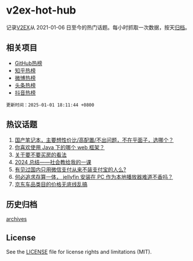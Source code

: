 # v2ex-hot-hub

 记录[V2EX](https://www.v2ex.com/)从 2021-01-06 日至今的热门话题。每小时抓取一次数据，按天[归档](archives)。
 
 ## 相关项目

- [GitHub热榜](https://github.com/lonnyzhang423/github-hot-hub)
- [知乎热榜](https://github.com/lonnyzhang423/zhihu-hot-hub)
- [微博热榜](https://github.com/lonnyzhang423/weibo-hot-hub)
- [头条热榜](https://github.com/lonnyzhang423/toutiao-hot-hub)
- [抖音热榜](https://github.com/lonnyzhang423/douyin-hot-hub)


 `更新时间：2025-01-01 18:11:44 +0800`

## 热议话题

1. [国产笔记本，主要想性价比/高配置/不出问题，不在乎面子，选哪个？](https://www.v2ex.com/t/1101747)
1. [你喜欢使用 Java 下的哪个 web 框架？](https://www.v2ex.com/t/1101726)
1. [关于要不要买房的看法](https://www.v2ex.com/t/1101654)
1. [2024 总结——社会教给我的一课](https://www.v2ex.com/t/1101674)
1. [有见过国内只用微信支付从来不装支付宝的人么?](https://www.v2ex.com/t/1101711)
1. [何必追求存算一体， jellyfin 安装在 PC 作为本地播放器难道不香吗？](https://www.v2ex.com/t/1101702)
1. [京东车品类目的价格无底线乱搞](https://www.v2ex.com/t/1101740)

## 历史归档

[archives](archives)

## License

See the [LICENSE](LICENSE) file for license rights and limitations (MIT).
